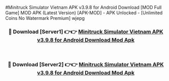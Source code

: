 #Minitruck Simulator Vietnam APK v3.9.8 for Android Download [MOD Full Game] MOD APK (Latest Version) [APK-MOD] - APK Unlocked - [Unlimited Coins No Watermark Premium] wjepg



<div align="center">

<h3>🔴 Download [Server1] 👉👉 <a href="https://momento.my/?title=Minitruck_Simulator_Vietnam_APK_v3.9.8_for_Android_Download">Minitruck Simulator Vietnam APK v3.9.8 for Android Download Mod Apk</a></h3><br>

<h3>🔴 Download [Server2] 👉👉 <a href="https://momento.my/?title=Minitruck_Simulator_Vietnam_APK_v3.9.8_for_Android_Download">Minitruck Simulator Vietnam APK v3.9.8 for Android Download Mod Apk</a></h3>
</div>
